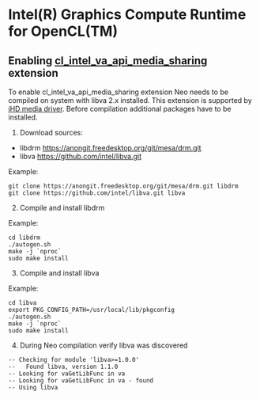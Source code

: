 # Intel(R) Graphics Compute Runtime for OpenCL(TM)

## Enabling [cl_intel_va_api_media_sharing](https://www.khronos.org/registry/OpenCL/extensions/intel/cl_intel_va_api_media_sharing.txt) extension

To enable cl_intel_va_api_media_sharing extension Neo needs to be compiled on system with libva 2.x installed.
This extension is supported by [iHD media driver](https://github.com/intel/media-driver).
Before compilation additional packages have to be installed.

1. Download sources:

* libdrm             https://anongit.freedesktop.org/git/mesa/drm.git
* libva              https://github.com/intel/libva.git

Example:

```shell
git clone https://anongit.freedesktop.org/git/mesa/drm.git libdrm
git clone https://github.com/intel/libva.git libva
```

2. Compile and install libdrm

Example:

```shell
cd libdrm
./autogen.sh
make -j `nproc`
sudo make install
```

3. Compile and install libva

Example:

```shell
cd libva
export PKG_CONFIG_PATH=/usr/local/lib/pkgconfig
./autogen.sh
make -j `nproc`
sudo make install
```

4. During Neo compilation verify libva was discovered

```shell
-- Checking for module 'libva>=1.0.0'
--   Found libva, version 1.1.0
-- Looking for vaGetLibFunc in va
-- Looking for vaGetLibFunc in va - found
-- Using libva
```
